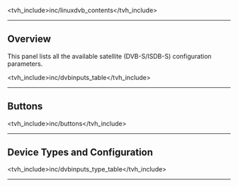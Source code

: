 <tvh_include>inc/linuxdvb_contents</tvh_include>

---

## Overview

This panel lists all the available satellite (DVB-S/ISDB-S) configuration 
parameters.

<tvh_include>inc/dvbinputs_table</tvh_include>

---

## Buttons

<tvh_include>inc/buttons</tvh_include>

---

## Device Types and Configuration

<tvh_include>inc/dvbinputs_type_table</tvh_include>

---